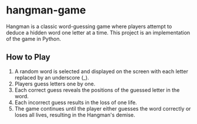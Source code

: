 # hangman-game
Hangman is a classic word-guessing game where players attempt to deduce a hidden word one letter at a time. This project is an implementation of the game in Python.

## How to Play

1. A random word is selected and displayed on the screen with each letter replaced by an underscore (_).
2. Players guess letters one by one.
3. Each correct guess reveals the positions of the guessed letter in the word.
4. Each incorrect guess results in the loss of one life.
5. The game continues until the player either guesses the word correctly or loses all lives, resulting in the Hangman's demise.
